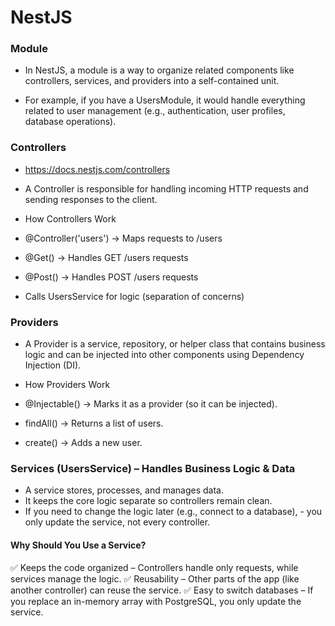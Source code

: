 # NestJS

### Module
- In NestJS, a module is a way to organize related components like controllers, services, and providers into a self-contained unit.

- For example, if you have a UsersModule, it would handle everything related to user management (e.g., authentication, user profiles, database operations).

### Controllers
- https://docs.nestjs.com/controllers
- A Controller is responsible for handling incoming HTTP requests and sending responses to the client.

- How Controllers Work
- @Controller('users') → Maps requests to /users
- @Get() → Handles GET /users requests
- @Post() → Handles POST /users requests
- Calls UsersService for logic (separation of concerns)

### Providers
- A Provider is a service, repository, or helper class that contains business logic and can be injected into other components using Dependency Injection (DI).
 
- How Providers Work
- @Injectable() → Marks it as a provider (so it can be injected).
- findAll() → Returns a list of users.
- create() → Adds a new user.

### Services (UsersService) – Handles Business Logic & Data
- A service stores, processes, and manages data.
- It keeps the core logic separate so controllers remain clean.
- If you need to change the logic later (e.g., connect to a database), - you only update the service, not every controller.

#### Why Should You Use a Service?
✅ Keeps the code organized – Controllers handle only requests, while services manage the logic.
✅ Reusability – Other parts of the app (like another controller) can reuse the service.
✅ Easy to switch databases – If you replace an in-memory array with PostgreSQL, you only update the service.